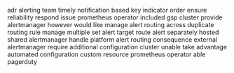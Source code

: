 adr alerting team timely notification based key indicator order ensure reliability respond issue prometheus operator included gsp cluster provide alertmanager however would like manage alert routing across duplicate routing rule manage multiple set alert target route alert separately hosted shared alertmanager handle platform alert routing consequence external alertmanager require additional configuration cluster unable take advantage automated configuration custom resource prometheus operator able pagerduty